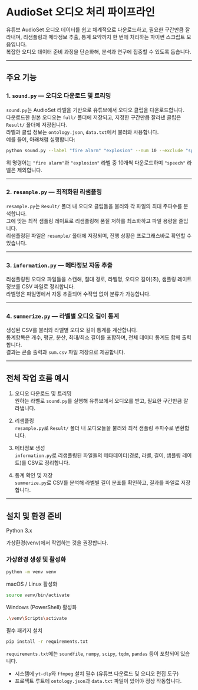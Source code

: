 # AudioSet 오디오 처리 파이프라인

유튜브 AudioSet 오디오 데이터를 쉽고 체계적으로 다운로드하고, 필요한 구간만큼 잘라내며, 리샘플링과 메타정보 추출, 통계 요약까지 한 번에 처리하는 파이썬 스크립트 모음입니다.  
복잡한 오디오 데이터 준비 과정을 단순화해, 분석과 연구에 집중할 수 있도록 돕습니다.

---

## 주요 기능

### 1. `sound.py` — 오디오 다운로드 및 트리밍  
`sound.py`는 AudioSet 라벨을 기반으로 유튜브에서 오디오 클립을 다운로드합니다.  
다운로드한 원본 오디오는 `full/` 폴더에 저장되고, 지정한 구간만큼 잘라낸 클립은 `Result/` 폴더에 저장됩니다.  
라벨과 클립 정보는 `ontology.json`, `data.txt`에서 불러와 사용합니다.  
예를 들어, 아래처럼 실행합니다:

```bash
python sound.py --label "fire alarm" "explosion" --num 10 --exclude "speech"
```

위 명령어는 `"fire alarm"`과 `"explosion"` 라벨 중 10개씩 다운로드하며 `"speech"` 라벨은 제외합니다.

---

### 2. `resample.py` — 최적화된 리샘플링  
`resample.py`는 `Result/` 폴더 내 오디오 클립들을 불러와 각 파일의 최대 주파수를 분석합니다.  
그에 맞는 최적 샘플링 레이트로 리샘플링해 품질 저하를 최소화하고 파일 용량을 줄입니다.  
리샘플링된 파일은 `resample/` 폴더에 저장되며, 진행 상황은 프로그래스바로 확인할 수 있습니다.

---

### 3. `information.py` — 메타정보 자동 추출  
리샘플링된 오디오 파일들을 스캔해, 절대 경로, 라벨명, 오디오 길이(초), 샘플링 레이트 정보를 CSV 파일로 정리합니다.  
라벨명은 파일명에서 자동 추출되어 수작업 없이 분류가 가능합니다.

---

### 4. `summerize.py` — 라벨별 오디오 길이 통계  
생성된 CSV를 불러와 라벨별 오디오 길이 통계를 계산합니다.  
통계항목은 개수, 평균, 분산, 최대/최소 길이를 포함하며, 전체 데이터 통계도 함께 출력합니다.  
결과는 콘솔 출력과 `sum.csv` 파일 저장으로 제공합니다.

---

## 전체 작업 흐름 예시

1. 오디오 다운로드 및 트리밍  
   원하는 라벨로 `sound.py`를 실행해 유튜브에서 오디오를 받고, 필요한 구간만큼 잘라냅니다.

2. 리샘플링  
   `resample.py`로 `Result/` 폴더 내 오디오들을 불러와 최적 샘플링 주파수로 변환합니다.

3. 메타정보 생성  
   `information.py`로 리샘플링된 파일들의 메타데이터(경로, 라벨, 길이, 샘플링 레이트)를 CSV로 정리합니다.

4. 통계 확인 및 저장  
   `summerize.py`로 CSV를 분석해 라벨별 길이 분포를 확인하고, 결과를 파일로 저장합니다.

---

## 설치 및 환경 준비

Python 3.x

가상환경(venv)에서 작업하는 것을 권장합니다.

### 가상환경 생성 및 활성화

```bash
python -m venv venv
```

macOS / Linux 활성화

```bash
source venv/bin/activate
```

Windows (PowerShell) 활성화

```bash
.\venv\Scripts\activate
```

필수 패키지 설치

```bash
pip install -r requirements.txt
```

`requirements.txt`에는 `soundfile`, `numpy`, `scipy`, `tqdm`, `pandas` 등이 포함되어 있습니다.

- 시스템에 `yt-dlp`와 `ffmpeg` 설치 필수 (유튜브 다운로드 및 오디오 편집 도구)  
- 프로젝트 루트에 `ontology.json`과 `data.txt` 파일이 있어야 정상 작동합니다.

